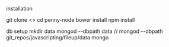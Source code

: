installation

git clone <>
cd penny-node
bower install
npm install

db setup
mkdir data
mongod --dbpath data // mongod --dbpath git_repos/javascripting/fileup/data
mongo
